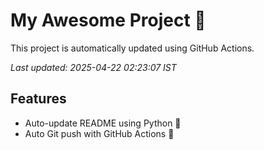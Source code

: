 # My Awesome Project 🚀

This project is automatically updated using GitHub Actions.

_Last updated: 2025-04-22 02:23:07 IST_

## Features
- Auto-update README using Python 🐍
- Auto Git push with GitHub Actions 🤖
